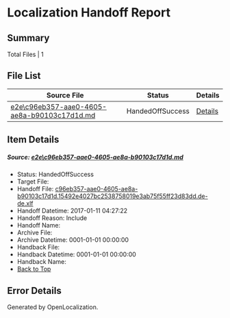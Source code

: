 # <a name='report-top'></a> Localization Handoff Report

## Summary
 Total Files | 1

## File List
 Source File | Status | Details 
 ----------- | ------ | ------- 
 [e2e\c96eb357-aae0-4605-ae8a-b90103c17d1d.md](https://github.com/OpenLocalizationTestOrg/ol-test0/blob/7156ddf267dbbf5a44fe6dcdbe4f2b0973b7609b/e2e/c96eb357-aae0-4605-ae8a-b90103c17d1d.md) | HandedOffSuccess | [Details](#415945ceca4b7beeb99f286a55618693dfed8a145)

## Item Details
##### <a name='415945ceca4b7beeb99f286a55618693dfed8a145'></a> Source: [e2e\c96eb357-aae0-4605-ae8a-b90103c17d1d.md](https://github.com/OpenLocalizationTestOrg/ol-test0/blob/7156ddf267dbbf5a44fe6dcdbe4f2b0973b7609b/e2e/c96eb357-aae0-4605-ae8a-b90103c17d1d.md)
* Status: HandedOffSuccess
* Target File: 
* Handoff File: [c96eb357-aae0-4605-ae8a-b90103c17d1d.15492e4027bc2538758019e3ab75f55ff23d83dd.de-de.xlf](https://github.com/OpenLocalizationTestOrg/ol-test0-handoff/blob/ea491a4ea06fea09dcdabeb4f2939369214e3182/ol-handoff/OpenLocalizationTestOrg/ol-test0-dede/shujia/ht/c96eb357-aae0-4605-ae8a-b90103c17d1d.15492e4027bc2538758019e3ab75f55ff23d83dd.de-de.xlf)
* Handoff Datetime: 2017-01-11 04:27:22
* Handoff Reason: Include
* Handoff Name: 
* Archive File: 
* Archive Datetime: 0001-01-01 00:00:00
* Handback File: 
* Handback Datetime: 0001-01-01 00:00:00
* Handback Name: 
* [Back to Top](#report-top)


## Error Details

Generated by OpenLocalization.
